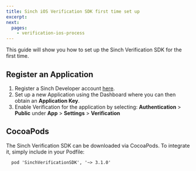 ```yaml
---
title: Sinch iOS Verification SDK first time set up
excerpt: 
next:
  pages:
    - verification-ios-process
---
```

This guide will show you how to set up the Sinch Verification SDK for the first time.

## Register an Application

1.  Register a Sinch Developer account [here](https://portal.sinch.com/#/signup).
2.  Set up a new Application using the Dashboard where you can then obtain an **Application Key**.
3.  Enable Verification for the application by selecting: **Authentication** \> **Public** under **App** \> **Settings** \> **Verification**

## CocoaPods

The Sinch Verification SDK can be downloaded via CocoaPods. To integrate it, simply include in your Podfile:

```
  pod 'SinchVerificationSDK', '~> 3.1.0'
```
